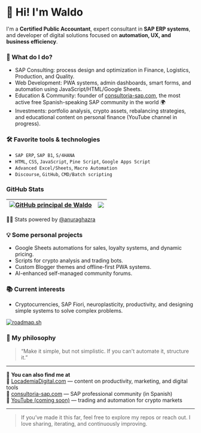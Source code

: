 # 👋 Hi! I'm Waldo

I'm a **Certified Public Accountant**, expert consultant in **SAP ERP systems**, and developer of digital solutions focused on **automation, UX, and business efficiency**.

### 🚀 What do I do?
- SAP Consulting: process design and optimization in Finance, Logistics, Production, and Quality.
- Web Development: PWA systems, admin dashboards, smart forms, and automation using JavaScript/HTML/Google Sheets.
- Education & Community: founder of [consultoria-sap.com](https://www.consultoria-sap.com), the most active free Spanish-speaking SAP community in the world 🌍
- Investments: portfolio analysis, crypto assets, rebalancing strategies, and educational content on personal finance (YouTube channel in progress).

### 🛠️ Favorite tools & technologies
- `SAP ERP`, `SAP B1`, `S/4HANA`
- `HTML`, `CSS`, `JavaScript`, `Pine Script`, `Google Apps Script`
- `Advanced Excel/Sheets`, `Macro Automation`
- `Discourse`, `GitHub`, `CMD/Batch scripting`

### GitHub Stats

| <a href="https://sidval.github.io/"><img align="center" src="https://github-readme-stats.vercel.app/api?username=sidval&show_icons=true&include_all_commits=true&hide_border=true" alt="GitHub principal de Waldo" /></a> | <a href="https://sidval.github.io"><img align="center" src="https://github-readme-stats.vercel.app/api/top-langs/?username=sidval&layout=compact&hide_border=true" /></a> |
| ------------- | ------------- |

:man_technologist: Stats powered by <a href="https://github.com/anuraghazra/github-readme-stats?tab=readme-ov-file#readme" target="_blank">@anuraghazra</a>

### 💡 Some personal projects
- Google Sheets automations for sales, loyalty systems, and dynamic pricing.
- Scripts for crypto analysis and trading bots.
- Custom Blogger themes and offline-first PWA systems.
- AI-enhanced self-managed community forums.

### 📚 Current interests
- Cryptocurrencies, SAP Fiori, neuroplasticity, productivity, and designing simple systems to solve complex problems.

<a href="https://roadmap.sh/signup?rc=68d3f09dd7b6adb66d8e14e3" target="_blank">
<img src="https://roadmap.sh/card/wide/68d3f09dd7b6adb66d8e14e3?variant=light" alt="roadmap.sh"/>
</a>

### 🎯 My philosophy
> “Make it simple, but not simplistic. If you can't automate it, structure it.”

---

🔗 **You can also find me at**  
📘 [LocademiaDigital.com](https://www.locademiadigital.com) — content on productivity, marketing, and digital tools  
🧠 [consultoria-sap.com](https://www.consultoria-sap.com) — SAP professional community (in Spanish)  
🎥 [YouTube (coming soon)](https://youtube.com/@LocademiaCripto) — trading and automation for crypto markets

---

> If you’ve made it this far, feel free to explore my repos or reach out. I love sharing, iterating, and continuously improving.
